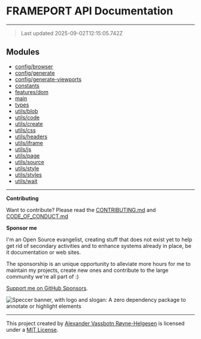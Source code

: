 # FRAMEPORT API Documentation

---

> Last updated 2025-09-02T12:15:05.742Z

## Modules

- [config/browser](config/browser.md)
- [config/generate](config/generate.md)
- [config/generate-viewports](config/generate-viewports.md)
- [constants](constants.md)
- [features/dom](features/dom.md)
- [main](main.md)
- [types](types.md)
- [utils/blob](utils/blob.md)
- [utils/code](utils/code.md)
- [utils/create](utils/create.md)
- [utils/css](utils/css.md)
- [utils/headers](utils/headers.md)
- [utils/iframe](utils/iframe.md)
- [utils/js](utils/js.md)
- [utils/page](utils/page.md)
- [utils/source](utils/source.md)
- [utils/style](utils/style.md)
- [utils/styles](utils/styles.md)
- [utils/wait](utils/wait.md)

---

**Contributing**

Want to contribute? Please read the [CONTRIBUTING.md](https://github.com/phun-ky/frameport/blob/main/CONTRIBUTING.md) and [CODE_OF_CONDUCT.md](https://github.com/phun-ky/frameport/blob/main/CODE_OF_CONDUCT.md)

**Sponsor me**

I'm an Open Source evangelist, creating stuff that does not exist yet to help get rid of secondary activities and to enhance systems already in place, be it documentation or web sites.

The sponsorship is an unique opportunity to alleviate more hours for me to maintain my projects, create new ones and contribute to the large community we're all part of :)

[Support me on GitHub Sponsors](https://github.com/sponsors/phun-ky).

![Speccer banner, with logo and slogan: A zero dependency package to annotate or highlight elements](https://github.com/phun-ky/frameport/blob/main/public/frameport-banner.png?raw=true)

---

This project created by [Alexander Vassbotn Røyne-Helgesen](http://phun-ky.net) is licensed under a [MIT License](https://choosealicense.com/licenses/mit/).
